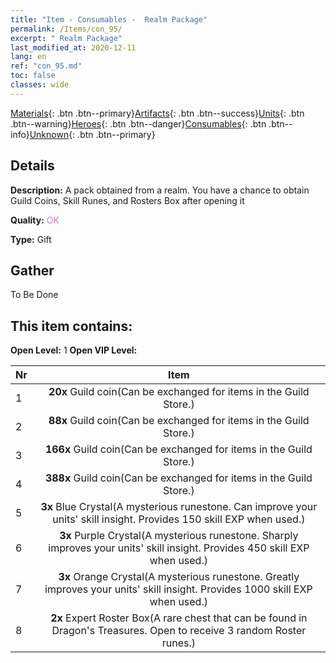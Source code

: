 ```yaml
---
title: "Item - Consumables -  Realm Package"
permalink: /Items/con_95/
excerpt: " Realm Package"
last_modified_at: 2020-12-11
lang: en
ref: "con_95.md"
toc: false
classes: wide
---
```

 [Materials](/Items/){: .btn .btn--primary}[Artifacts](/Items/Artifacts/){: .btn .btn--success}[Units](/Items/Units/){: .btn .btn--warning}[Heroes](/Items/Heroes/){: .btn .btn--danger}[Consumables](/Items/Consumables/){: .btn .btn--info}[Unknown](/Items/Unknown/){: .btn .btn--primary}

## Details
 **Description:** A pack obtained from a realm. You have a chance to obtain Guild Coins, Skill Runes, and Rosters Box after opening it

 **Quality:** <span style="color: #DA70D6">OK</span>

 **Type:** Gift

## Gather

  To Be Done

## This item contains:

 **Open Level:** 1
 **Open VIP Level:** 

  | Nr |      Item    |
  |:---|:------------:|
  | 1 |  **20x** Guild coin(Can be exchanged for items in the Guild Store.) | 
  | 2 |  **88x** Guild coin(Can be exchanged for items in the Guild Store.) | 
  | 3 |  **166x** Guild coin(Can be exchanged for items in the Guild Store.) | 
  | 4 |  **388x** Guild coin(Can be exchanged for items in the Guild Store.) | 
  | 5 |  **3x** Blue Crystal(A mysterious runestone. Can improve your units' skill insight. Provides 150 skill EXP when used.) | 
  | 6 |  **3x** Purple Crystal(A mysterious runestone. Sharply improves your units' skill insight. Provides 450 skill EXP when used.) | 
  | 7 |  **3x** Orange Crystal(A mysterious runestone. Greatly improves your units' skill insight. Provides 1000 skill EXP when used.) | 
  | 8 |  **2x** Expert Roster Box(A rare chest that can be found in Dragon's Treasures. Open to receive 3 random Roster runes.) | 

